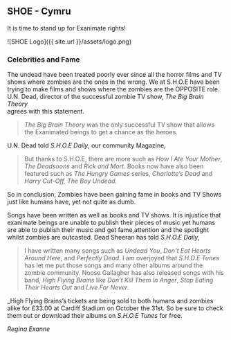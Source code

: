 ## SHOE - Cymru

It is time to stand up for Exanimate rights!

![SHOE Logo]({{ site.url }}/assets/logo.png)

### Celebrities and Fame
The undead have been treated poorly ever since all the horror films and TV shows 
where zombies are the ones in the wrong. We at S.H.O.E have been trying to make 
films and shows where the zombies are the OPPOSITE role. 
U.N. Dead, director of the successful zombie TV show, _The Big Brain Theory_  
agrees with this statement.

> _The Big Brain Theory_ was  the only successful TV show that allows the Exanimated 
> beings to get a chance as the heroes.

U.N. Dead told _S.H.O.E Daily_,  our community Magazine, 

> But thanks to S.H.O.E, there are more such as _How I Ate Your Mother_, 
> _The Deadsoons_ and _Rick and Mort_.  Books now have also been featured 
> such as _The Hungry Games_ series, _Charlotte’s Dead_ and _Harry Cut-Off, The Boy Undead_. 

So in conclusion, Zombies have been gaining fame in books and TV Shows 
just like humans have, yet not quite as dumb.
                              

Songs have been written as well as books and TV shows. It is injustice that exanimate 
beings are unable to publish their pieces of music yet humans are able to publish their 
music and get fame,attention and the spotlight whilst zombies are outcasted. 
Dead Sheeran has told _S.H.O.E Daily_, 

> I have written many songs such as _Undead You_, _Don't Eat Hearts Around Here_, 
> and _Perfectly Dead_. I am overjoyed that *S.H.O.E Tunes* has let me put those 
> songs and many other albums around the zombie community. Noose Gallagher has 
> also released songs with his band, _High Flying Brains_ like _Don’t Kill Them In Anger_, 
> _Stop Eating Their Hearts Out_ and _Live For Never_. 

_High Flying Brains’s  tickets are being sold to both humans and zombies alike for £33.00 
at Cardiff Stadium on October the 31st. So be sure to check them out or download their 
albums on *S.H.O.E Tunes* for free.

_Regina Exanne_

